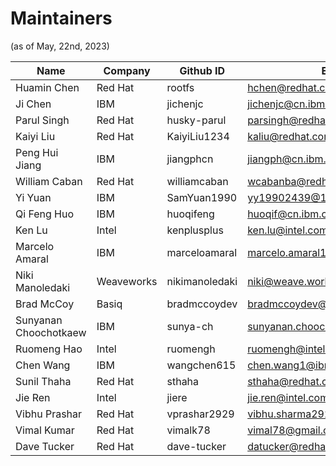 # Maintainers
(as of May, 22nd, 2023)

|  Name  |  Company  | Github ID  | Email   |
|---|---|---|---|
| Huamin Chen  | Red Hat  | rootfs  | hchen@redhat.com  |
| Ji Chen | IBM | jichenjc | jichenjc@cn.ibm.com |
| Parul Singh | Red Hat | husky-parul | parsingh@redhat.com |
| Kaiyi Liu | Red Hat | KaiyiLiu1234 | kaliu@redhat.com |
| Peng Hui Jiang | IBM | jiangphcn | jiangph@cn.ibm.com |
| William Caban | Red Hat | williamcaban | wcabanba@redhat.com |
| Yi Yuan | IBM | SamYuan1990 | yy19902439@126.com |
| Qi Feng Huo | IBM | huoqifeng | huoqif@cn.ibm.com |
| Ken Lu | Intel | kenplusplus | ken.lu@intel.com |
| Marcelo Amaral | IBM | marceloamaral | marcelo.amaral1@ibm.com |
| Niki Manoledaki | Weaveworks | nikimanoledaki | niki@weave.works |
| Brad McCoy | Basiq | bradmccoydev | bradmccoydev@gmail.com |
| Sunyanan Choochotkaew | IBM |  sunya-ch | sunyanan.choochotkaew1@ibm.com |
| Ruomeng Hao | Intel | ruomengh | ruomengh@intel.com |
| Chen Wang | IBM | wangchen615 | chen.wang1@ibm.com |
| Sunil Thaha | Red Hat | sthaha | sthaha@redhat.com |
| Jie Ren | Intel | jiere | jie.ren@intel.com |
| Vibhu Prashar | Red Hat | vprashar2929 | vibhu.sharma2929@gmail.com |
| Vimal Kumar | Red Hat | vimalk78 | vimal78@gmail.com |
| Dave Tucker | Red Hat | dave-tucker | datucker@redhat.com |
